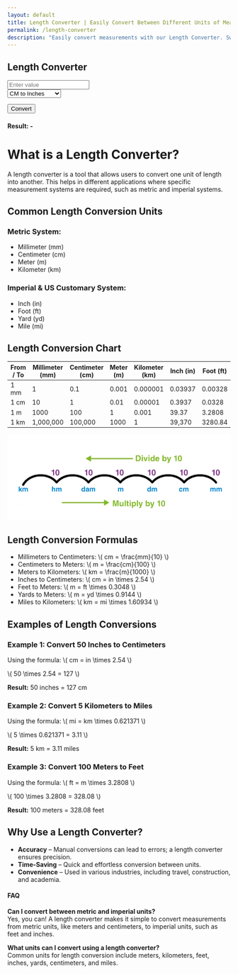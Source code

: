```yaml
---
layout: default
title: Length Converter | Easily Convert Between Different Units of Measurement
permalink: /length-converter
description: "Easily convert measurements with our Length Converter. Switch between units instantly and get accurate results in just a few clicks!"
---
```

<style>
 .conversion-box:hover {
            background-color:rgb(152, 196, 243) !important; /* Bootstrap primary color */
            color: white !important;
  }
</style>
<div class="container p-4">
    <div class="card shadow-lg p-4 col-12 col-sm-8 col-md-6">
        <h2 class="text-center mb-4">Length Converter</h2>
 <div class="mb-3">
            <input type="number" id="inputValue" class="form-control" placeholder="Enter value">
        </div>
<div class="mb-3">
            <select id="conversionType" class="form-select">
                <option value="cmToInches">CM to Inches</option>
                <option value="inchesToCm">Inches to CM</option>
                <option value="mmToInches">MM to Inches</option>
                <option value="inchesToMm">Inches to MM</option>
                <option value="metersToFeet">Meters to Feet</option>
                <option value="feetToMeters">Feet to Meters</option>
                <option value="kmToMiles">KM to Miles</option>
                <option value="milesToKm">Miles to KM</option>
                <option value="cmToFeet">CM to Feet</option>
                <option value="feetToCm">Feet to CM</option>
                <option value="inchesToFeet">Inches to Feet</option>
                <option value="feetToInches">Feet to Inches</option>
                <option value="metersToYards">Meters to Yards</option>
                <option value="yardsToMeters">Yards to Meters</option>
                <option value="mmToCm">MM to CM</option>
                <option value="cmToMm">CM to MM</option>
                <option value="cmToKm">CM to KM</option>
                <option value="kmToCm">KM to CM</option>
                <option value="mmToFeet">MM to Feet</option>
                <option value="feetToMm">Feet to MM</option>
                <option value="metersToMiles">Meters to Miles</option>
                <option value="milesToMeters">Miles to Meters</option>
                <option value="feetToMiles">Feet to Miles</option>
                <option value="milesToFeet">Miles to Feet</option>
                <option value="yardsToFeet">Yards to Feet</option>
                <option value="feetToYards">Feet to Yards</option>
                <option value="inchesToMeters">Inches to Meters</option>
                <option value="metersToInches">Meters to Inches</option>
                <option value="kmToMm">KM to MM</option>
                <option value="mmToKm">MM to KM</option>
                <option value="inchesToYards">Inches to Yards</option>
                <option value="yardsToInches">Yards to Inches</option>
                <option value="yardsToMiles">Yards to Miles</option>
                <option value="milesToYards">Miles to Yards</option>
            </select>
        </div>

<button class="btn btn-primary btn-shadow w-100" onclick="convert()">Convert</button>
<div class="mt-3">
            <h4>Result: <span id="result">-</span></h4>
        </div>
    </div>
</div>

<!-- length convert -->
<div class="row g-3 fw-semibold">
        <script>
            const conversions = [
                "CM to Inches", "Inches to CM", "MM to Inches", "Inches to MM",
                "Meters to Feet", "Feet to Meters", "KM to Miles", "Miles to KM",
                "CM to Feet", "Feet to CM", "Inches to Feet", "Feet to Inches",
                "Meters to Yards", "Yards to Meters", "MM to CM", "CM to MM",
                "CM to KM", "KM to CM", "MM to Feet", "Feet to MM",
                "Meters to Miles", "Miles to Meters", "Feet to Miles", "Miles to Feet",
                "Yards to Feet", "Feet to Yards", "Inches to Meters", "Meters to Inches",
                "KM to MM", "MM to KM", "Inches to Yards", "Yards to Inches",
                "Yards to Miles", "Miles to Yards"
            ];
            conversions.forEach(conversion => {
                let url = conversion.toLowerCase().replace(/ /g, "-"); // Convert to lowercase and replace spaces with '-'
                document.write(`
                    <div class="col-md-4 col-lg-2">
                        <a href="/length-converter/${url}" class="text-dark text-decoration-none">
                            <div class="p-3 bg-light text-center rounded shadow transition conversion-box">
                                ${conversion}
                            </div>
                        </a>
                    </div>
                `);
            });
 </script>
</div>

<!-- Article part -->
<h1 class="pt-4">What is a Length Converter?</h1>
<p>A length converter is a tool that allows users to convert one unit of length into another. This helps in different applications where specific measurement systems are required, such as metric and imperial systems. </p>

<h2>Common Length Conversion Units</h2>
<h3>Metric System:</h3>
<ul><li>Millimeter (mm)</li><li>Centimeter (cm)</li><li>Meter (m)</li><li>Kilometer (km)</li></ul>
    
<h3>Imperial & US Customary System:</h3>
<ul><li>Inch (in)</li><li>Foot (ft)</li><li>Yard (yd)</li><li>Mile (mi)</li></ul>

<h2>Length Conversion Chart</h2>
   <div class="table-responsive text-center">
        <table class="table table-bordered">
            <thead class="table-primary">
                <tr>
                    <th>From / To</th>
                    <th>Millimeter (mm)</th>
                    <th>Centimeter (cm)</th>
                    <th>Meter (m)</th>
                    <th>Kilometer (km)</th>
                    <th>Inch (in)</th>
                    <th>Foot (ft)</th>
                    <th>Yard (yd)</th>
                    <th>Mile (mi)</th>
                </tr>
            </thead>
            <tbody>
                <tr><td>1 mm</td><td>1</td><td>0.1</td><td>0.001</td><td>0.000001</td><td>0.03937</td><td>0.00328</td><td>0.00109</td><td>0.00000062</td></tr>
                <tr><td>1 cm</td><td>10</td><td>1</td><td>0.01</td><td>0.00001</td><td>0.3937</td><td>0.0328</td><td>0.01094</td><td>0.0000062</td></tr>
                <tr><td>1 m</td><td>1000</td><td>100</td><td>1</td><td>0.001</td><td>39.37</td><td>3.2808</td><td>1.094</td><td>0.000621</td></tr>
                <tr><td>1 km</td><td>1,000,000</td><td>100,000</td><td>1000</td><td>1</td><td>39,370</td><td>3280.84</td><td>1093.61</td><td>0.621371</td></tr>
            </tbody>
        </table>
    </div>
<img class="img-fluid" alt="Length Measurement Conversion Chart – Metric" src="/assets/images/length-conversion-1.jpg" fetchpriority="high" loading="auto" style="object-fit: contain;" />
<h2>Length Conversion Formulas</h2>
<ul>
<li>Millimeters to Centimeters: \( cm = \frac{mm}{10} \)</li>
<li>Centimeters to Meters: \( m = \frac{cm}{100} \)</li>
<li>Meters to Kilometers: \( km = \frac{m}{1000} \)</li>
<li>Inches to Centimeters: \( cm = in \times 2.54 \)</li>
<li>Feet to Meters: \( m = ft \times 0.3048 \)</li>
<li>Yards to Meters: \( m = yd \times 0.9144 \)</li>
<li>Miles to Kilometers: \( km = mi \times 1.60934 \)</li>
</ul>

<h2>Examples of Length Conversions</h2>
<h3>Example 1: Convert 50 Inches to Centimeters</h3>
<p>Using the formula: \( cm = in \times 2.54 \)</p>
<p>\( 50 \times 2.54 = 127 \)</p>
<p><strong>Result:</strong> 50 inches = 127 cm</p>

<h3>Example 2: Convert 5 Kilometers to Miles</h3>
<p>Using the formula: \( mi = km \times 0.621371 \)</p>
<p>\( 5 \times 0.621371 = 3.11 \)</p>
<p><strong>Result:</strong> 5 km = 3.11 miles</p>

<h3>Example 3: Convert 100 Meters to Feet</h3>
<p>Using the formula: \( ft = m \times 3.2808 \)</p>
<p>\( 100 \times 3.2808 = 328.08 \)</p>
<p><strong>Result:</strong> 100 meters = 328.08 feet</p>

<h2>Why Use a Length Converter?</h2>
<ul>
<li><strong>Accuracy</strong> – Manual conversions can lead to errors; a length converter ensures precision.</li>
<li><strong>Time-Saving</strong> – Quick and effortless conversion between units.</li>
<li><strong>Convenience</strong> – Used in various industries, including travel, construction, and academia.</li>
</ul>

<h4>FAQ</h4>
<p><strong>Can I convert between metric and imperial units? </strong> <br>
Yes, you can! A length converter makes it simple to convert measurements from metric units, like meters and centimeters, to imperial units, such as feet and inches.</p>
<p><strong>What units can I convert using a length converter? </strong><br>
Common units for length conversion include meters, kilometers, feet, inches, yards, centimeters, and miles.</p>

<!-- Article Part close -->
<script>
        function convert() {
            let value = parseFloat(document.getElementById("inputValue").value);
            let type = document.getElementById("conversionType").value;
            let result = 0;

            const conversions = {
                cmToInches: value => value / 2.54,
                inchesToCm: value => value * 2.54,
                mmToInches: value => value / 25.4,
                inchesToMm: value => value * 25.4,
                metersToFeet: value => value * 3.28084,
                feetToMeters: value => value / 3.28084,
                kmToMiles: value => value * 0.621371,
                milesToKm: value => value / 0.621371,
                cmToFeet: value => value / 30.48,
                feetToCm: value => value * 30.48,
                inchesToFeet: value => value / 12,
                feetToInches: value => value * 12,
                metersToYards: value => value * 1.09361,
                yardsToMeters: value => value / 1.09361,
                mmToCm: value => value / 10,
                cmToMm: value => value * 10,
                cmToKm: value => value / 100000,
                kmToCm: value => value * 100000,
                mmToFeet: value => value / 304.8,
                feetToMm: value => value * 304.8,
                metersToMiles: value => value / 1609.34,
                milesToMeters: value => value * 1609.34,
                feetToMiles: value => value / 5280,
                milesToFeet: value => value * 5280,
                yardsToFeet: value => value * 3,
                feetToYards: value => value / 3,
                inchesToMeters: value => value / 39.37,
                metersToInches: value => value * 39.37,
                kmToMm: value => value * 1000000,
                mmToKm: value => value / 1000000,
                inchesToYards: value => value / 36,
                yardsToInches: value => value * 36,
                yardsToMiles: value => value / 1760,
                milesToYards: value => value * 1760
            };

            if (!isNaN(value) && conversions[type]) {
                result = conversions[type](value).toFixed(4);
            } else {
                result = "Invalid input";
            }

            document.getElementById("result").textContent = result;
        }
</script>

<!-- <script src="https://cdn.jsdelivr.net/npm/bootstrap@5.3.0/dist/js/bootstrap.bundle.min.js"></script> -->
<script src="https://polyfill.io/v3/polyfill.min.js?features=es6"></script>
<script id="MathJax-script" async src="https://cdn.jsdelivr.net/npm/mathjax@3/es5/tex-mml-chtml.js"></script>

